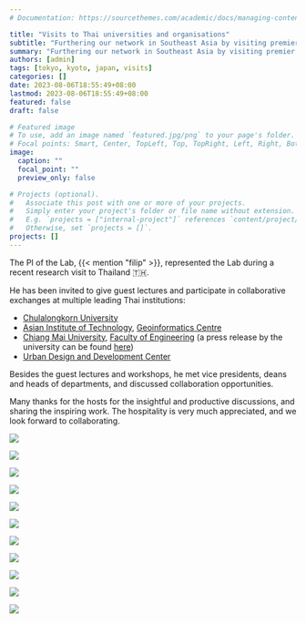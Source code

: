 ```yaml
---
# Documentation: https://sourcethemes.com/academic/docs/managing-content/

title: "Visits to Thai universities and organisations"
subtitle: "Furthering our network in Southeast Asia by visiting premier institutions in Thailand."
summary: "Furthering our network in Southeast Asia by visiting premier institutions in Thailand."
authors: [admin]
tags: [tokyo, kyoto, japan, visits]
categories: []
date: 2023-08-06T18:55:49+08:00
lastmod: 2023-08-06T18:55:49+08:00
featured: false
draft: false

# Featured image
# To use, add an image named `featured.jpg/png` to your page's folder.
# Focal points: Smart, Center, TopLeft, Top, TopRight, Left, Right, BottomLeft, Bottom, BottomRight.
image:
  caption: ""
  focal_point: ""
  preview_only: false

# Projects (optional).
#   Associate this post with one or more of your projects.
#   Simply enter your project's folder or file name without extension.
#   E.g. `projects = ["internal-project"]` references `content/project/deep-learning/index.md`.
#   Otherwise, set `projects = []`.
projects: []
---
```


The PI of the Lab, {{< mention "filip" >}}, represented the Lab during a recent research visit to Thailand :thailand:.

He has been invited to give guest lectures and participate in collaborative exchanges at multiple leading Thai institutions:
+ [Chulalongkorn University](https://www.chula.ac.th/en/)
+ [Asian Institute of Technology](https://ait.ac.th/), [Geoinformatics Centre](https://ait.ac.th/centre/geoinformatics-center/)
+ [Chiang Mai University](https://www.cmu.ac.th/en/), [Faculty of Engineering](https://www.cmu.ac.th/en/faculty/engineering/aboutus/head) (a press release by the university can be found [here](https://eng.cmu.ac.th/?p=34277))
+ [Urban Design and Development Center](https://www.uddc.net/)


Besides the guest lectures and workshops, he met vice presidents, deans and heads of departments, and discussed collaboration opportunities.

Many thanks for the hosts for the insightful and productive discussions, and sharing the inspiring work.
The hospitality is very much appreciated, and we look forward to collaborating.

![](1.jpg)

![](2.jpg)

![](3.jpg)

![](4.jpg)

![](5.jpg)

![](6.jpg)

![](7.jpg)

![](8.jpg)

![](9.jpg)

![](10.jpg)

![](11.jpg)


